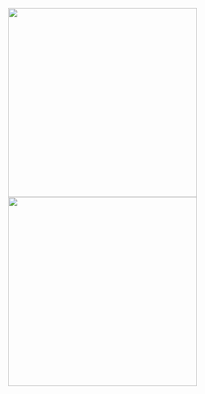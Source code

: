<p align="center">
  <img src="https://github-readme-stats.vercel.app/api?username=pedro-cursino&theme=midnight-purple&show_icons=true&hide_border=true&count_private=false" width="380px" style="display: inline-block; vertical-align: top;"/>
  <img src="https://github-readme-streak-stats.herokuapp.com/?user=pedro-cursino&theme=midnight-purple&hide_border=true" width="380px" style="display: inline-block; vertical-align: top;"/>
</p>
